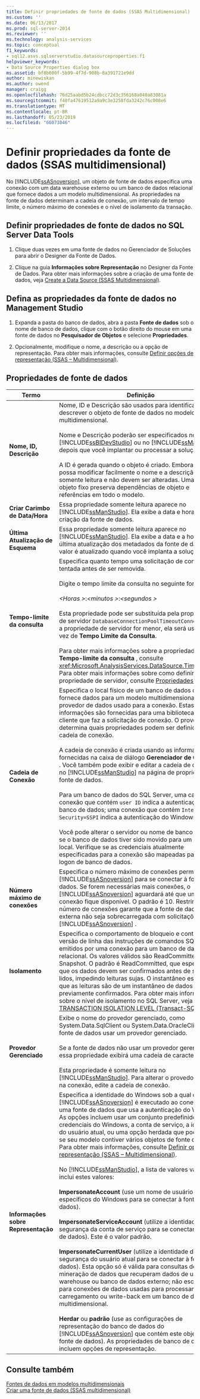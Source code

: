 ```yaml
---
title: Definir propriedades de fonte de dados (SSAS Multidimensional) | Microsoft Docs
ms.custom: ''
ms.date: 06/13/2017
ms.prod: sql-server-2014
ms.reviewer: ''
ms.technology: analysis-services
ms.topic: conceptual
f1_keywords:
- sql12.asvs.sqlserverstudio.datasourceproperties.f1
helpviewer_keywords:
- Data Source Properties dialog box
ms.assetid: bf8b600f-5b99-4f7d-908b-8a391721e9dd
author: minewiskan
ms.author: owend
manager: craigg
ms.openlocfilehash: 76d25aabd5b24cdbcc72d3c356168a040a83081a
ms.sourcegitcommit: f40fa47619512a9a9c3e3258fda3242c76c008e6
ms.translationtype: MT
ms.contentlocale: pt-BR
ms.lasthandoff: 05/23/2019
ms.locfileid: "66073046"
---
```

# <a name="set-data-source-properties-ssas-multidimensional"></a>Definir propriedades da fonte de dados (SSAS multidimensional)
  No [!INCLUDE[ssASnoversion](../../includes/ssasnoversion-md.md)], um objeto de fonte de dados especifica uma conexão com um data warehouse externo ou um banco de dados relacional que fornece dados a um modelo multidimensional. As propriedades na fonte de dados determinam a cadeia de conexão, um intervalo de tempo limite, o número máximo de conexões e o nível de isolamento da transação.  
  
## <a name="set-data-source-properties-in-sql-server-data-tools"></a>Definir propriedades de fonte de dados no SQL Server Data Tools  
  
1.  Clique duas vezes em uma fonte de dados no Gerenciador de Soluções para abrir o Designer da Fonte de Dados.  
  
2.  Clique na guia **Informações sobre Representação** no Designer da Fonte de Dados. Para obter mais informações sobre a criação de uma fonte de dados, veja [Create a Data Source &#40;SSAS Multidimensional&#41;](create-a-data-source-ssas-multidimensional.md).  
  
## <a name="set-data-source-properties-in-management-studio"></a>Defina as propriedades da fonte de dados no Management Studio  
  
1.  Expanda a pasta do banco de dados, abra a pasta **Fonte de dados** sob o nome de banco de dados, clique com o botão direito do mouse em uma fonte de dados no **Pesquisador de Objetos** e selecione **Propriedades**.  
  
2.  Opcionalmente, modifique o nome, a descrição ou a opção de representação. Para obter mais informações, consulte [Definir opções de representação &#40;SSAS – Multidimensional&#41;](set-impersonation-options-ssas-multidimensional.md).  
  
## <a name="data-source-properties"></a>Propriedades de fonte de dados  
  
|Termo|Definição|  
|----------|----------------|  
|**Nome, ID, Descrição**|Nome, ID e Descrição são usados para identificar e descrever o objeto de fonte de dados no modelo multidimensional.<br /><br /> Nome e Descrição poderão ser especificados no [!INCLUDE[ssBIDevStudio](../../includes/ssbidevstudio-md.md)] ou no [!INCLUDE[ssManStudio](../../includes/ssmanstudio-md.md)] depois que você implantar ou processar a solução.<br /><br /> A ID é gerada quando o objeto é criado. Embora você possa modificar facilmente o nome e a descrição, IDs são somente leitura e não devem ser alteradas. Uma ID de objeto fixo preserva dependências de objeto e referências em todo o modelo.|  
|**Criar Carimbo de Data/Hora**|Essa propriedade somente leitura aparece no [!INCLUDE[ssManStudio](../../includes/ssmanstudio-md.md)]. Ela exibe a data e hora de criação da fonte de dados.|  
|**Última Atualização de Esquema**|Essa propriedade somente leitura aparece no [!INCLUDE[ssManStudio](../../includes/ssmanstudio-md.md)]. Ela exibe a data e a hora da última atualização dos metadados da fonte de dados. Este valor é atualizado quando você implanta a solução.|  
|**Tempo-limite da consulta**|Especifica quanto tempo uma solicitação de conexão será tentada antes de ser removida.<br /><br /> Digite o tempo limite da consulta no seguinte formato:<br /><br /> *\<Horas >*:*\<minutos >*:*\<segundos >*<br /><br /> Esta propriedade pode ser substituída pela propriedade de servidor `DatabaseConnectionPoolTimeoutConnection`. Se a propriedade de servidor for menor, ela será usada em vez de **Tempo Limite da Consulta**.<br /><br /> Para obter mais informações sobre a propriedade **Tempo-limite da consulta** , consulte <xref:Microsoft.AnalysisServices.DataSource.Timeout%2A>. Para obter mais informações sobre como definir esta propriedade de servidor, consulte [Propriedades OLAP](../server-properties/olap-properties.md).|  
|**Cadeia de Conexão**|Especifica o local físico de um banco de dados que fornece dados para um modelo multidimensional e o provedor de dados usado para a conexão. Estas informações são fornecidas para uma biblioteca de cliente que faz a solicitação de conexão. O provedor determina quais propriedades podem ser definidas na cadeia de conexão.<br /><br /> A cadeia de conexão é criada usando as informações fornecidas na caixa de diálogo **Gerenciador de Conexões** . Você também pode exibir e editar a cadeia de conexão no [!INCLUDE[ssManStudio](../../includes/ssmanstudio-md.md)] na página de propriedades da fonte de dados.<br /><br /> Para um banco de dados do SQL Server, uma cadeia de conexão que contém `user ID` indica a autenticação de banco de dados; uma conexão que contém `Integrated Security=SSPI` indica a autenticação do Windows.<br /><br /> Você pode alterar o servidor ou nome de banco de dados se o banco de dados tiver sido movido para um novo local. Verifique se as credenciais atualmente especificadas para a conexão são mapeadas para um logon de banco de dados.|  
|**Número máximo de conexões**|Especifica o número máximo de conexões permitido pelo [!INCLUDE[ssASnoversion](../../includes/ssasnoversion-md.md)] para se conectar à fonte de dados. Se forem necessárias mais conexões, o [!INCLUDE[ssASnoversion](../../includes/ssasnoversion-md.md)] aguardará até que uma conexão fique disponível. O padrão é 10. Restringir o número de conexões garante que a fonte de dados externa não seja sobrecarregada com solicitações do [!INCLUDE[ssASnoversion](../../includes/ssasnoversion-md.md)] .|  
|**Isolamento**|Especifica o comportamento de bloqueio e controle de versão de linha das instruções de comandos SQL emitidos por uma conexão para um banco de dados relacional. Os valores válidos são ReadCommitted ou Snapshot. O padrão é ReadCommitted, que especifica que os dados devem ser confirmados antes de serem lidos, impedindo leituras sujas. O instantâneo especifica que as leituras são de um instantâneo de dados previamente confirmados. Para obter mais informações sobre o nível de isolamento no SQL Server, veja [SET TRANSACTION ISOLATION LEVEL &#40;Transact-SQL&#41;](/sql/t-sql/statements/set-transaction-isolation-level-transact-sql).|  
|**Provedor Gerenciado**|Exibe o nome do provedor gerenciado, como System.Data.SqlClient ou System.Data.OracleClient, se a fonte de dados usar um provedor gerenciado.<br /><br /> Se a fonte de dados não usar um provedor gerenciado, essa propriedade exibirá uma cadeia de caracteres vazia.<br /><br /> Esta propriedade é somente leitura no [!INCLUDE[ssManStudio](../../includes/ssmanstudio-md.md)]. Para alterar o provedor usado na conexão, edite a cadeia de conexão.|  
|**Informações sobre Representação**|Especifica a identidade do Windows sob a qual o [!INCLUDE[ssASnoversion](../../includes/ssasnoversion-md.md)] é executado ao conectar-se a uma fonte de dados que usa a autenticação do Windows. As opções incluem usar um conjunto predefinido de credenciais do Windows, a conta de serviço, a identidade do usuário atual, ou uma opção herdada que pode ser útil se seu modelo contiver vários objetos de fonte de dados. Para obter mais informações, consulte [Definir opções de representação &#40;SSAS – Multidimensional&#41;](set-impersonation-options-ssas-multidimensional.md).<br /><br /> No [!INCLUDE[ssManStudio](../../includes/ssmanstudio-md.md)], a lista de valores válidos inclui estes valores:<br /><br /> **ImpersonateAccount** (use um nome de usuário e senha específicos do Windows para se conectar à fonte de dados).<br /><br /> **ImpersonateServiceAccount** (utilize a identidade de segurança da conta de serviço para se conectar à fonte de dados). Este é o valor padrão.<br /><br /> **ImpersonateCurrentUser** (utilize a identidade de segurança do usuário atual para se conectar à fonte de dados). Esta opção só é válida para consultas de mineração de dados que recuperam dados de um data warehouse ou banco de dados externo; não escolha-o para conexões de dados usadas para processamento, carregamento ou write-back em um banco de dados multidimensional.<br /><br /> **Herdar** ou **padrão** (use as configurações de representação do banco de dados do [!INCLUDE[ssASnoversion](../../includes/ssasnoversion-md.md)] que contém este objeto de fonte de dados). As propriedades de banco de dados incluem opções de representação.|  
  
## <a name="see-also"></a>Consulte também  
 [Fontes de dados em modelos multidimensionais](data-sources-in-multidimensional-models.md)   
 [Criar uma fonte de dados &#40;SSAS multidimensional&#41;](create-a-data-source-ssas-multidimensional.md)  
  
  
